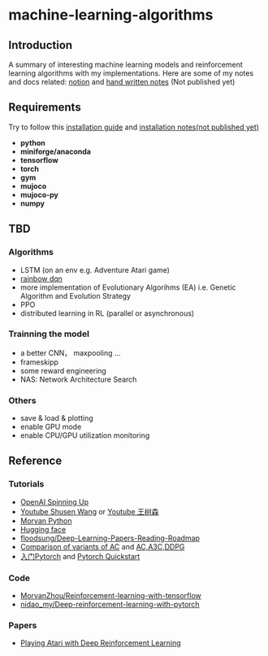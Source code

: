 # machine-learning-algorithms
## Introduction

A summary of interesting machine learning models and reinforcement learning algorithms with my implementations. Here are some of my notes and docs related: [notion](https://www.notion.so/summer-thu-sz-13d58b2885294bf9bee02dc5a645c219?pvs=12) and [hand written notes](https://www.notion.so/summer-thu-sz-13d58b2885294bf9bee02dc5a645c219?pvs=12) (Not published yet)
 
## Requirements
Try to follow this [installation guide](https://spinningup.openai.com/en/latest/user/installation.html) and [installation notes(not published yet)](https://www.notion.so/env-bfe60b79233548d7b439fadac94ba9a4)
* **python**
* **miniforge/anaconda**
* **tensorflow**
* **torch**
* **gym**
* **mujoco**
* **mujoco-py**
* **numpy**

## TBD
### Algorithms
* LSTM (on an env e.g. Adventure Atari game)
* [rainbow dqn](https://zhuanlan.zhihu.com/p/261322143)
* more implementation of Evolutionary Algorihms (EA) i.e. Genetic Algorithm and Evolution Strategy
* PPO
* distributed learning in RL (parallel or asynchronous)
### Trainning the model
* a better CNN， maxpooling ...
* frameskipp
* some reward engineering
* NAS: Network Architecture Search
### Others 
* save & load & plotting 
* enable GPU mode
* enable CPU/GPU utilization monitoring

## Reference
### Tutorials
* [OpenAI Spinning Up](https://spinningup.openai.com/en/latest/user/introduction.html)
* [Youtube Shusen Wang](https://www.youtube.com/c/ShusenWangEng) or [Youtube 王树森](https://www.youtube.com/@ShusenWang)
* [Morvan Python](https://mofanpy.com/)
* [Hugging face](https://huggingface.co/)
* [floodsung/Deep-Learning-Papers-Reading-Roadmap](https://github.com/floodsung/Deep-Learning-Papers-Reading-Roadmap)
* [Comparison of variants of AC](https://juejin.cn/post/7188697390054899749) and [AC,A3C,DDPG](https://zhuanlan.zhihu.com/p/580204440)
* [入门Pytorch](https://www.zhihu.com/question/55720139) and [Pytorch Quickstart](https://pytorch.org/tutorials/beginner/basics/quickstart_tutorial.html)

### Code
* [MorvanZhou/Reinforcement-learning-with-tensorflow](https://github.com/MorvanZhou)
* [nidao_my/Deep-reinforcement-learning-with-pytorch](https://gitee.com/nidao/Deep-reinforcement-learning-with-pytorch#actor-critic)

### Papers
* [Playing Atari with Deep Reinforcement Learning](https://www.cs.toronto.edu/~vmnih/docs/dqn.pdf)


